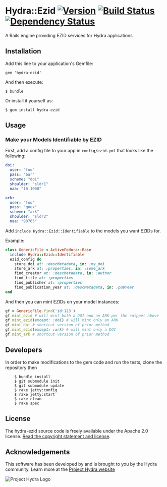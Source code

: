 # Hydra::Ezid [![Version](https://badge.fury.io/rb/hydra-ezid.png)](http://badge.fury.io/rb/hydra-ezid) [![Build Status](https://travis-ci.org/psu-stewardship/hydra-ezid.png?branch=master)](https://travis-ci.org/psu-stewardship/hydra-ezid) [![Dependency Status](https://gemnasium.com/psu-stewardship/hydra-ezid.png)](https://gemnasium.com/psu-stewardship/hydra-ezid)

A Rails engine providing EZID services for Hydra applications

## Installation

Add this line to your application's Gemfile:

    gem 'hydra-ezid'

And then execute:

    $ bundle

Or install it yourself as:

    $ gem install hydra-ezid

## Usage

### Make your Models Identifiable by EZID

First, add a config file to your app in `config/ezid.yml` that looks like the following:

```yaml
doi:
  user: "foo"
  pass: "bar"
  scheme: "doi"
  shoulder: "sldr1"
  naa: "10.1000"

ark:
  user: "foo"
  pass: "quux"
  scheme: "ark"
  shoulder: "sldr2"
  naa: "98765"
```

Add `include Hydra::Ezid::Identifiable` to the models you want EZIDs for.

Example:
```ruby
class GenericFile < ActiveFedora::Base
  include Hydra::Ezid::Identifiable
  ezid_config do
    store_doi at: :descMetadata, in: :my_doi
    store_ark at: :properties, in: :some_ark
    find_creator at: :descMetadata, in: :author
    find_title at: :properties
    find_publisher at: :properties
    find_publication_year at: :descMetadata, in: :pubYear
end
```

And then you can mint EZIDs on your model instances:

```ruby
gf = GenericFile.find('id:123')
gf.mint_ezid # will mint both a DOI and an ARK per the snippet above
gf.mint_ezid(except: :doi) # will mint only an ARK
gf.mint_doi # shortcut version of prior method
gf.mint_ezid(except: :ark) # will mint only a DOI
gf.mint_ark # shortcut version of prior method
```

## Developers

In order to make modifications to the gem code and run the tests, clone the repository then

```
    $ bundle install
    $ git submodule init
    $ git submodule update
    $ rake jetty:config
    $ rake jetty:start
    $ rake clean
    $ rake spec
```

## License

The hydra-ezid source code is freely available under the Apache 2.0 license.
[Read the copyright statement and license](/LICENSE.txt).

## Acknowledgements

This software has been developed by and is brought to you by the Hydra community.  Learn more at the [Project Hydra website](http://projecthydra.org)

![Project Hydra Logo](https://github.com/uvalib/libra-oa/blob/a6564a9e5c13b7873dc883367f5e307bf715d6cf/public/images/powered_by_hydra.png?raw=true)
